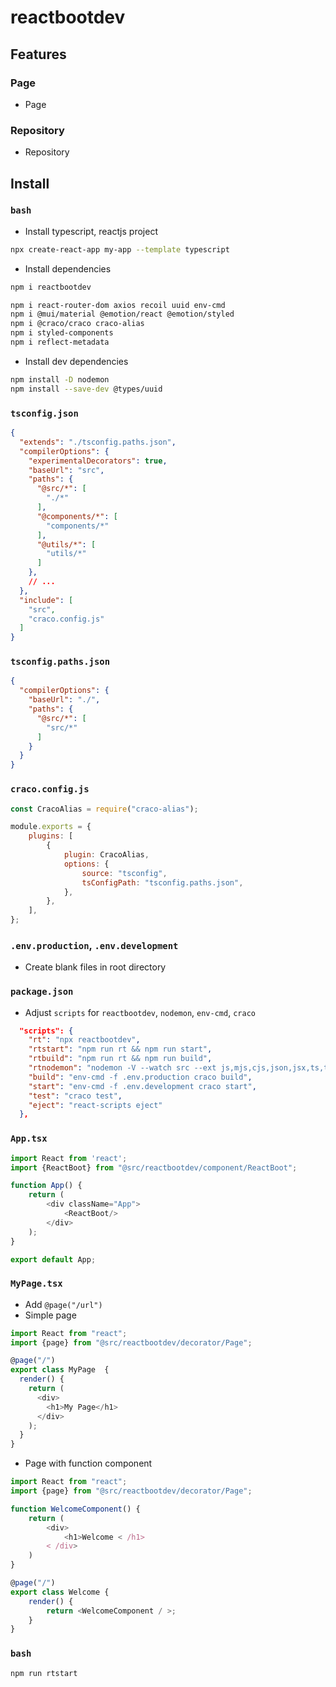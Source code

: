 ﻿# reactbootdev

## Features

### Page

* Page

### Repository

* Repository

## Install

### `bash`

* Install typescript, reactjs project

```bash
npx create-react-app my-app --template typescript
```

* Install dependencies
```bash
npm i reactbootdev
```

```bash
npm i react-router-dom axios recoil uuid env-cmd
npm i @mui/material @emotion/react @emotion/styled
npm i @craco/craco craco-alias
npm i styled-components 
npm i reflect-metadata
```

* Install dev dependencies
```bash
npm install -D nodemon
npm install --save-dev @types/uuid
```

### `tsconfig.json`

```tsconfig.json
{
  "extends": "./tsconfig.paths.json",
  "compilerOptions": {
    "experimentalDecorators": true,
    "baseUrl": "src",
    "paths": {
      "@src/*": [
        "./*"
      ],
      "@components/*": [
        "components/*"
      ],
      "@utils/*": [
        "utils/*"
      ]
    },
    // ...
  },
  "include": [
    "src",
    "craco.config.js"
  ]
}

```

### `tsconfig.paths.json`

```json
{
  "compilerOptions": {
    "baseUrl": "./",
    "paths": {
      "@src/*": [
        "src/*"
      ]
    }
  }
}
```

### `craco.config.js`

```js
const CracoAlias = require("craco-alias");

module.exports = {
    plugins: [
        {
            plugin: CracoAlias,
            options: {
                source: "tsconfig",
                tsConfigPath: "tsconfig.paths.json",
            },
        },
    ],
};
```

### `.env.production`, `.env.development`

* Create blank files in root directory

### `package.json`

* Adjust `scripts` for `reactbootdev`, `nodemon`, `env-cmd`, `craco`
```package.json
  "scripts": {
    "rt": "npx reactbootdev",
    "rtstart": "npm run rt && npm run start",
    "rtbuild": "npm run rt && npm run build",
    "rtnodemon": "nodemon -V --watch src --ext js,mjs,cjs,json,jsx,ts,tsx --delay 5000ms --exec \"npm run rt\"",
    "build": "env-cmd -f .env.production craco build",
    "start": "env-cmd -f .env.development craco start",
    "test": "craco test",
    "eject": "react-scripts eject"
  },
```

### `App.tsx`
```typescript
import React from 'react';
import {ReactBoot} from "@src/reactbootdev/component/ReactBoot";

function App() {
    return (
        <div className="App">
            <ReactBoot/>
        </div>
    );
}

export default App;
```

### `MyPage.tsx`

* Add `@page("/url")`
* Simple page
```typescript
import React from "react";
import {page} from "@src/reactbootdev/decorator/Page";

@page("/")
export class MyPage  {
  render() {
    return (
      <div>
        <h1>My Page</h1>
      </div>
    );
  }
}
```

* Page with function component

```typescript
import React from "react";
import {page} from "@src/reactbootdev/decorator/Page";

function WelcomeComponent() {
    return (
        <div>
            <h1>Welcome < /h1>
        < /div>
    )
}

@page("/")
export class Welcome {
    render() {
        return <WelcomeComponent / >;
    }
}
```

### `bash`
```bash
npm run rtstart
```
